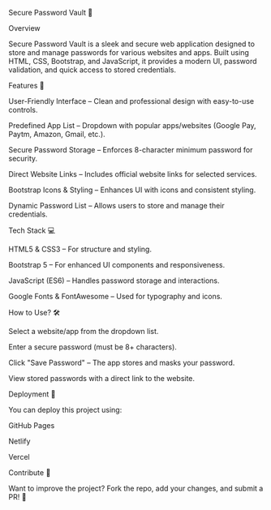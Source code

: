Secure Password Vault 🔐

Overview

Secure Password Vault is a sleek and secure web application designed to store and manage passwords for various websites and apps. Built using HTML, CSS, Bootstrap, and JavaScript, it provides a modern UI, password validation, and quick access to stored credentials.

Features 🚀

User-Friendly Interface – Clean and professional design with easy-to-use controls.

Predefined App List – Dropdown with popular apps/websites (Google Pay, Paytm, Amazon, Gmail, etc.).

Secure Password Storage – Enforces 8-character minimum password for security.

Direct Website Links – Includes official website links for selected services.

Bootstrap Icons & Styling – Enhances UI with icons and consistent styling.

Dynamic Password List – Allows users to store and manage their credentials.

Tech Stack 💻

HTML5 & CSS3 – For structure and styling.

Bootstrap 5 – For enhanced UI components and responsiveness.

JavaScript (ES6) – Handles password storage and interactions.

Google Fonts & FontAwesome – Used for typography and icons.

How to Use? 🛠

Select a website/app from the dropdown list.

Enter a secure password (must be 8+ characters).

Click "Save Password" – The app stores and masks your password.

View stored passwords with a direct link to the website.

Deployment 📡

You can deploy this project using:

GitHub Pages

Netlify

Vercel

Contribute 🤝

Want to improve the project? Fork the repo, add your changes, and submit a PR! 🚀

